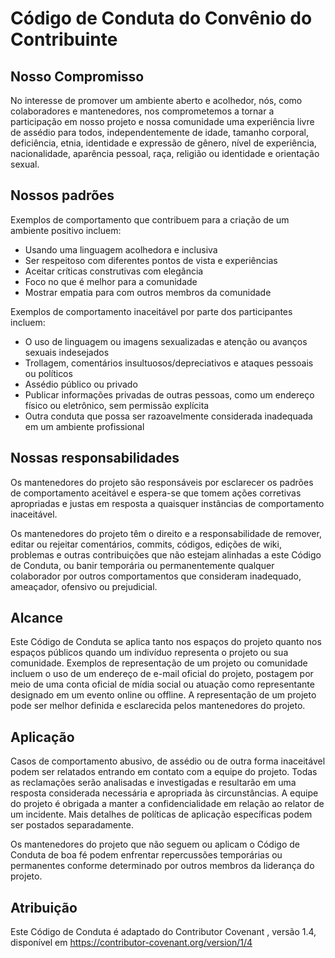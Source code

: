 # Código de Conduta do Convênio do Contribuinte

## Nosso Compromisso

No interesse de promover um ambiente aberto e acolhedor, nós, como colaboradores e mantenedores, nos comprometemos a tornar a participação em nosso projeto e nossa comunidade uma experiência livre de assédio para todos, independentemente de idade, tamanho corporal, deficiência, etnia, identidade e expressão de gênero, nível de experiência, nacionalidade, aparência pessoal, raça, religião ou identidade e orientação sexual.

## Nossos padrões

Exemplos de comportamento que contribuem para a criação de um ambiente positivo incluem:

* Usando uma linguagem acolhedora e inclusiva
* Ser respeitoso com diferentes pontos de vista e experiências
* Aceitar críticas construtivas com elegância
* Foco no que é melhor para a comunidade
* Mostrar empatia para com outros membros da comunidade

Exemplos de comportamento inaceitável por parte dos participantes incluem:

* O uso de linguagem ou imagens sexualizadas e atenção ou avanços sexuais indesejados
* Trollagem, comentários insultuosos/depreciativos e ataques pessoais ou políticos
* Assédio público ou privado
* Publicar informações privadas de outras pessoas, como um endereço físico ou eletrônico, sem permissão explícita
* Outra conduta que possa ser razoavelmente considerada inadequada em um ambiente profissional

## Nossas responsabilidades

Os mantenedores do projeto são responsáveis ​​por esclarecer os padrões de comportamento aceitável e espera-se que tomem ações corretivas apropriadas e justas em resposta a quaisquer instâncias de comportamento inaceitável.

Os mantenedores do projeto têm o direito e a responsabilidade de remover, editar ou rejeitar comentários, commits, códigos, edições de wiki, problemas e outras contribuições que não estejam alinhadas a este Código de Conduta, ou banir temporária ou permanentemente qualquer colaborador por outros comportamentos que consideram inadequado, ameaçador, ofensivo ou prejudicial.

## Alcance

Este Código de Conduta se aplica tanto nos espaços do projeto quanto nos espaços públicos quando um indivíduo representa o projeto ou sua comunidade. Exemplos de representação de um projeto ou comunidade incluem o uso de um endereço de e-mail oficial do projeto, postagem por meio de uma conta oficial de mídia social ou atuação como representante designado em um evento online ou offline. A representação de um projeto pode ser melhor definida e esclarecida pelos mantenedores do projeto.

## Aplicação

Casos de comportamento abusivo, de assédio ou de outra forma inaceitável podem ser relatados entrando em contato com a equipe do projeto. Todas as reclamações serão analisadas e investigadas e resultarão em uma resposta considerada necessária e apropriada às circunstâncias. A equipe do projeto é obrigada a manter a confidencialidade em relação ao relator de um incidente. Mais detalhes de políticas de aplicação específicas podem ser postados separadamente.

Os mantenedores do projeto que não seguem ou aplicam o Código de Conduta de boa fé podem enfrentar repercussões temporárias ou permanentes conforme determinado por outros membros da liderança do projeto.

## Atribuição

Este Código de Conduta é adaptado do Contributor Covenant , versão 1.4, disponível em https://contributor-covenant.org/version/1/4

